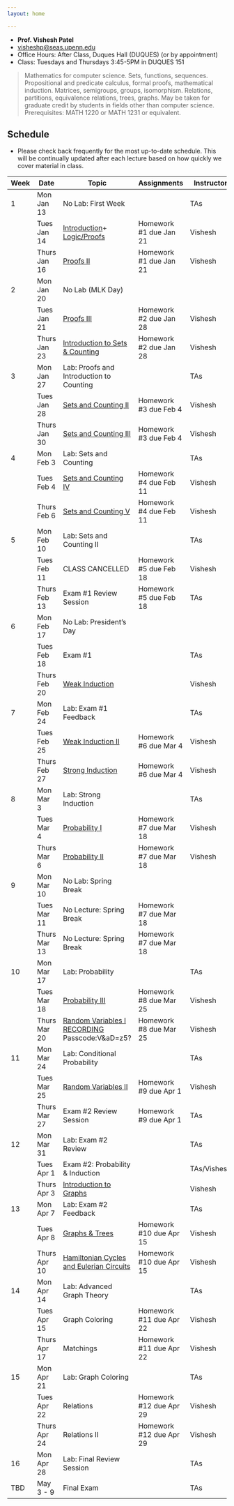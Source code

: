 ```yaml
---
layout: home

---
```


<div class="wrapper" markdown="0"><div class="footer-col-wrapper">
<div class="footer-col two-col-1">
    <ul class="contact-list">
        <li><b>Prof. Vishesh Patel</b></li>
        <li><a href="mailto:visheshp@seas.upenn.edu">visheshp@seas.upenn.edu</a></li>
        <li>Office Hours: After Class, Duques Hall (DUQUES) (or by appointment)</li>
        <li>Class: Tuesdays and Thursdays 3:45-5PM in DUQUES 151</li>
    </ul>
</div>
</div></div>

> Mathematics for computer science. Sets, functions, sequences. Propositional and predicate calculus, formal proofs, mathematical induction. Matrices, semigroups, groups, isomorphism. Relations, partitions, equivalence relations, trees, graphs. May be taken for graduate credit by students in fields other than computer science. Prerequisites: MATH 1220 or MATH 1231 or equivalent.

## Schedule  ##

- Please check back frequently for the most up-to-date schedule. This will be continually updated after each lecture based on how quickly we cover material in class.

<div style="font-size:90%">

| Week | Date         | Topic                                     | Assignments                        | Instructor |
|------|--------------|-------------------------------------------|-------------------------------------|------------|
| 1    | Mon Jan 13   | No Lab: First Week                        |                                     | TAs        |
|      | Tues Jan 14  | [Introduction](assets/files/Lecture114Presentation.pptx.pdf)+ [Logic/Proofs](assets/files/UntitledPage19.pdf)              | Homework #1 due Jan 21 | Vishesh    |
|      | Thurs Jan 16 | [Proofs II](assets/files/Lecture116.pdf) | Homework #1 due Jan 21               | Vishesh    |
| 2    | Mon Jan 20   | No Lab (MLK Day)                         |                                     |            |
|      | Tues Jan 21  | [Proofs III](assets/files/Lec121.pdf)    | Homework #2 due Jan 28             | Vishesh    |
|      | Thurs Jan 23 | [Introduction to Sets & Counting](assets/files/Lecture123.pdf)| Homework #2 due Jan 28 | Vishesh    |
| 3    | Mon Jan 27   | Lab: Proofs and Introduction to Counting|    | TAs        |
|      | Tues Jan 28  | [Sets and Counting II](assets/files/Lecture129.pdf)| Homework #3 due Feb 4              | Vishesh    |
|      | Thurs Jan 30 | [Sets and Counting III](assets/files/Lecture130.pdf)| Homework #3 due Feb 4              | Vishesh    |
| 4    | Mon Feb 3    | Lab: Sets and Counting                   |                                     | TAs        |
|      | Tues Feb 4   | [Sets and Counting IV](assets/files/Lecture24.pdf)| Homework #4 due Feb 11             | Vishesh    |
|      | Thurs Feb 6  | [Sets and Counting V](assets/files/Lecture26.pdf)| Homework #4 due Feb 11             | Vishesh    |
| 5    | Mon Feb 10   | Lab: Sets and Counting II                      |                                     | TAs        |
|      | Tues Feb 11  | CLASS CANCELLED                     | Homework #5 due Feb 18             | Vishesh    |
|      | Thurs Feb 13 | Exam #1 Review Session                   | Homework #5 due Feb 18             | TAs        |
| 6    | Mon Feb 17   | No Lab: President’s Day                  |                                     |            |
|      | Tues Feb 18  | Exam #1                                  |             | TAs        |
|      | Thurs Feb 20 | [Weak Induction](assets/files/Lecture220.pdf)|             | Vishesh    |
| 7    | Mon Feb 24   | Lab: Exam #1 Feedback  |                                     | TAs        |
|      | Tues Feb 25  | [Weak Induction II](assets/files/Lecture227.pdf)| Homework #6 due Mar 4              | Vishesh    |
|      | Thurs Feb 27 | [Strong Induction](assets/files/Lecture227.pdf)| Homework #6 due Mar 4              | Vishesh    |
| 8    | Mon Mar 3    | Lab: Strong Induction                     |                                     | TAs        |
|      | Tues Mar 4   | [Probability I](assets/files/Lecture34.pdf)| Homework #7 due Mar 18             | Vishesh    |
|      | Thurs Mar 6  | [Probability II](assets/files/Lecture36.pdf)                       | Homework #7 due Mar 18             | Vishesh    |
| 9    | Mon Mar 10   | No Lab: Spring Break                     |                                     |            |
|      | Tues Mar 11  | No Lecture: Spring Break                 | Homework #7 due Mar 18             |            |
|      | Thurs Mar 13 | No Lecture: Spring Break                 | Homework #7 due Mar 18             |            |
| 10   | Mon Mar 17   | Lab: Probability                         |                                     | TAs        |
|      | Tues Mar 18  | [Probability III](assets/files/Lecture318.pdf)| Homework #8 due Mar 25             | Vishesh    |
|      | Thurs Mar 20 | [Random Variables I](assets/files/Lecture321.pdf) [RECORDING](https://upenn.zoom.us/rec/share/3LSW_Jubw7QWNvLFZU3TR2rLi8xnP8S9Qf5cTNjtlSYpyatsR6ol_O1p2S3U-Vup.Lbz6uWD85gnnLsmc) Passcode:V&aD=z5?| Homework #8 due Mar 25             | Vishesh    |
| 11   | Mon Mar 24   | Lab: Conditional Probability                   |                                     | TAs        |
|      | Tues Mar 25  | [Random Variables II](assets/files/Lecture325.pdf)                   | Homework #9 due Apr 1             | Vishesh    |
|      | Thurs Mar 27 | Exam #2 Review Session                                    | Homework #9 due Apr 1             | TAs    |
| 12   | Mon Mar 31   | Lab: Exam #2 Review                     |                                     | TAs        |
|      | Tues Apr 1   | Exam #2: Probability & Induction            |                                     | TAs/Vishesh|
|      | Thurs Apr 3  | [Introduction to Graphs](assets/files/Lecture43.pdf)|                         | Vishesh        |
| 13   | Mon Apr 7    | Lab: Exam #2 Feedback                    |                                     | TAs        |
|      | Tues Apr 8   | [Graphs & Trees](assets/files/Lecture38.pdf)                           | Homework #10 due Apr 15            | Vishesh    |
|      | Thurs Apr 10 | [Hamiltonian Cycles and Eulerian Circuits](assets/files/Lecture310.pdf) | Homework #10 due Apr 15            | Vishesh    |
| 14   | Mon Apr 14   | Lab: Advanced Graph Theory               |                                     | TAs        |
|      | Tues Apr 15  | Graph Coloring                            | Homework #11 due Apr 22            | Vishesh    |
|      | Thurs Apr 17 | Matchings                              | Homework #11 due Apr 22            | Vishesh    |
| 15   | Mon Apr 21   | Lab: Graph Coloring                      |                                     | TAs        |
|      | Tues Apr 22  | Relations                               | Homework #12 due Apr 29            | Vishesh    |
|      | Thurs Apr 24 | Relations II                             | Homework #12 due Apr 29            | Vishesh    |
| 16   | Mon Apr 28   | Lab: Final Review Session                |                                     | TAs        |
| TBD  | May 3 - 9    | Final Exam                               |                                     | TAs        |

</div>
